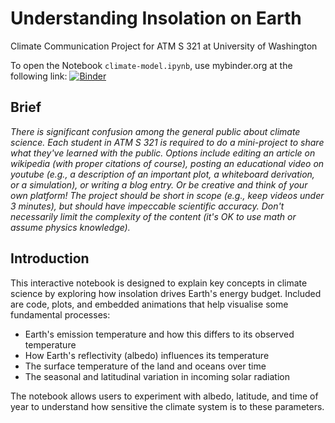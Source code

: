 # Understanding Insolation on Earth
Climate Communication Project for ATM S 321 at University of Washington

To open the Notebook `climate-model.ipynb`, use mybinder.org at the following link:
[![Binder](https://mybinder.org/badge_logo.svg)](https://mybinder.org/v2/gh/jbostock03/uw-atms321-project/HEAD?urlpath=%2Fdoc%2Ftree%2Fclimate-model.ipynb)

## Brief
_There is significant confusion among the general public about climate science. Each student in ATM S 321 is required to do a mini-project to share what they've learned with the public. Options include editing an article on wikipedia (with proper citations of course), posting an educational video on youtube (e.g., a description of an important plot, a whiteboard derivation, or a simulation), or writing a blog entry. Or be creative and think of your own platform! The project should be short in scope (e.g., keep videos under 3 minutes), but should have impeccable scientific accuracy. Don't necessarily limit the complexity of the content (it's OK to use math or assume physics knowledge)._


## Introduction
This interactive notebook is designed to explain key concepts in climate science by exploring how insolation drives Earth's energy budget. Included are code, plots, and embedded animations that help visualise some fundamental processes:
- Earth's emission temperature and how this differs to its observed temperature
- How Earth's reflectivity (albedo) influences its temperature
- The surface temperature of the land and oceans over time
- The seasonal and latitudinal variation in incoming solar radiation

The notebook allows users to experiment with albedo, latitude, and time of year to understand how sensitive the climate system is to these parameters.
